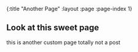 {:title "Another Page"
:layout :page
:page-index 1}

## Look at this sweet page

this is another custom page
totally not a post
